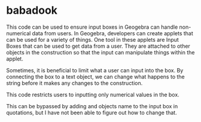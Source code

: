 # babadook
This code can be used to ensure input boxes in Geogebra can handle non-numerical data from users.
In Geogebra, developers can create applets that can be used for a variety of things. One tool in these applets are Input Boxes that can be used to get data from a user. They are attached to other objects in the construction so that the input can manipulate things within the applet.

Sometimes, it is beneficial to limit what a user can input into the box. By connecting the box to a text object, we can change what happens to the string before it makes any changes to the construction.

This code restricts users to inputting only numerical values in the box. 

This can be bypassed by adding and objects name to the input box in quotations, but I have not been able to figure out how to change that.
